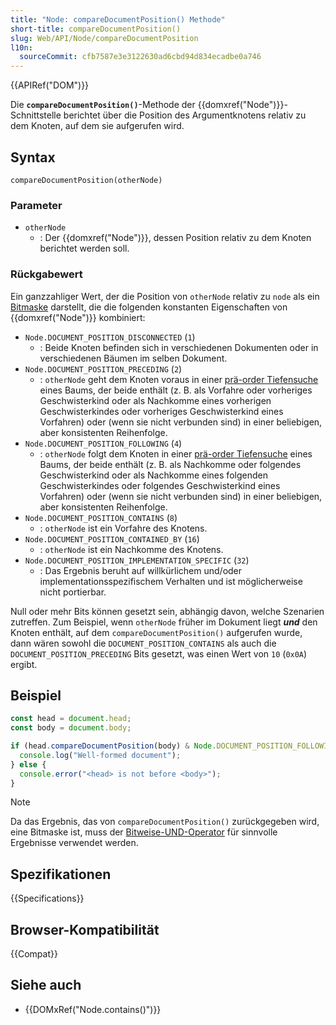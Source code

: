 ```yaml
---
title: "Node: compareDocumentPosition() Methode"
short-title: compareDocumentPosition()
slug: Web/API/Node/compareDocumentPosition
l10n:
  sourceCommit: cfb7587e3e3122630ad6cbd94d834ecadbe0a746
---
```


{{APIRef("DOM")}}

Die **`compareDocumentPosition()`**-Methode der {{domxref("Node")}}-Schnittstelle berichtet über die Position des Argumentknotens relativ zu dem Knoten, auf dem sie aufgerufen wird.

## Syntax

```js-nolint
compareDocumentPosition(otherNode)
```

### Parameter

- `otherNode`
  - : Der {{domxref("Node")}}, dessen Position relativ zu dem Knoten berichtet werden soll.

### Rückgabewert

Ein ganzzahliger Wert, der die Position von `otherNode` relativ zu `node` als ein [Bitmaske](<https://en.wikipedia.org/wiki/Mask_(computing)>) darstellt, die die folgenden konstanten Eigenschaften von {{domxref("Node")}} kombiniert:

- `Node.DOCUMENT_POSITION_DISCONNECTED` (`1`)
  - : Beide Knoten befinden sich in verschiedenen Dokumenten oder in verschiedenen Bäumen im selben Dokument.
- `Node.DOCUMENT_POSITION_PRECEDING` (`2`)
  - : `otherNode` geht dem Knoten voraus in einer [prä-order Tiefensuche](https://en.wikipedia.org/wiki/Tree_traversal#Pre-order,_NLR) eines Baums, der beide enthält (z. B. als Vorfahre oder vorheriges Geschwisterkind oder als Nachkomme eines vorherigen Geschwisterkindes oder vorheriges Geschwisterkind eines Vorfahren) oder (wenn sie nicht verbunden sind) in einer beliebigen, aber konsistenten Reihenfolge.
- `Node.DOCUMENT_POSITION_FOLLOWING` (`4`)
  - : `otherNode` folgt dem Knoten in einer [prä-order Tiefensuche](https://en.wikipedia.org/wiki/Tree_traversal#Pre-order,_NLR) eines Baums, der beide enthält (z. B. als Nachkomme oder folgendes Geschwisterkind oder als Nachkomme eines folgenden Geschwisterkindes oder folgendes Geschwisterkind eines Vorfahren) oder (wenn sie nicht verbunden sind) in einer beliebigen, aber konsistenten Reihenfolge.
- `Node.DOCUMENT_POSITION_CONTAINS` (`8`)
  - : `otherNode` ist ein Vorfahre des Knotens.
- `Node.DOCUMENT_POSITION_CONTAINED_BY` (`16`)
  - : `otherNode` ist ein Nachkomme des Knotens.
- `Node.DOCUMENT_POSITION_IMPLEMENTATION_SPECIFIC` (`32`)
  - : Das Ergebnis beruht auf willkürlichem und/oder implementationsspezifischem Verhalten und ist möglicherweise nicht portierbar.

Null oder mehr Bits können gesetzt sein, abhängig davon, welche Szenarien zutreffen. Zum Beispiel, wenn `otherNode` früher im Dokument liegt **_und_** den Knoten enthält, auf dem `compareDocumentPosition()` aufgerufen wurde, dann wären sowohl die `DOCUMENT_POSITION_CONTAINS` als auch die `DOCUMENT_POSITION_PRECEDING` Bits gesetzt, was einen Wert von `10` (`0x0A`) ergibt.

## Beispiel

```js
const head = document.head;
const body = document.body;

if (head.compareDocumentPosition(body) & Node.DOCUMENT_POSITION_FOLLOWING) {
  console.log("Well-formed document");
} else {
  console.error("<head> is not before <body>");
}
```

> [!NOTE]
> Da das Ergebnis, das von `compareDocumentPosition()` zurückgegeben wird, eine Bitmaske ist,
> muss der [Bitweise-UND-Operator](/de/docs/Web/JavaScript/Reference/Operators/Bitwise_AND)
> für sinnvolle Ergebnisse verwendet werden.

## Spezifikationen

{{Specifications}}

## Browser-Kompatibilität

{{Compat}}

## Siehe auch

- {{DOMxRef("Node.contains()")}}
